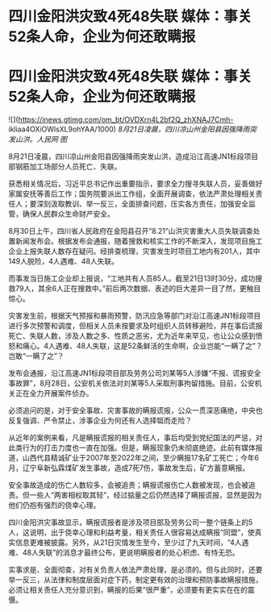 # 四川金阳洪灾致4死48失联 媒体：事关52条人命，企业为何还敢瞒报

# 四川金阳洪灾致4死48失联 媒体：事关52条人命，企业为何还敢瞒报

![](https://inews.gtimg.com/om_bt/OVDXrn4L2bf2Q_zhXNAJ7Cmh-
ikliaa4OXiOWlsXL9ohYAA/1000) _8月21日凌晨，四川凉山州金阳县因强降雨突发山洪。人民网 图_

8月21日凌晨，四川凉山州金阳县因强降雨突发山洪，造成沿江高速JN1标段项目部钢筋加工场部分人员死亡、失联。

获悉相关情况后，习近平总书记作出重要指示，要求全力搜寻失联人员，妥善做好家属安抚等善后工作；国务院要派出工作组，全面开展调查，依法严肃处理相关责任人；要深刻汲取教训、举一反三，全面排查问题，压实各方责任，加强安全监管，确保人民群众生命财产安全。

8月30日上午，四川省人民政府在金阳县召开“8.21”山洪灾害重大人员失联调查处置新闻发布会。根据发布会通报，随着搜救和核实工作的不断深入，发现项目施工企业上报失联人数存在疑问。经排查梳理，灾害发生时项目工地内有201人，其中149人脱险，4人遇难、48人失联。

而事发当日施工企业却上报说，“工地共有人员85人。截至21日13时30分，成功搜救79人，其余6人正在搜救中。”前后两次数据、表述的巨大差异一目了然，更触目惊心。

灾害发生前，根据天气预报和暴雨预警，防汛应急等部门对沿江高速JN1标段项目进行多次预警和调度，但相关人员未按要求及时组织人员转移避险，并在事后谎报死亡、失联人数，涉及人数之多、性质之恶劣，尤为近年来罕见，也让公众感到愤怒和痛心。4人遇难、48人失联，这是52条鲜活的生命啊，企业岂能“一瞒了之”？岂敢“一瞒了之”？

发布会通报，沿江高速JN1标段项目部及劳务公司刘某等5人涉嫌“不报、谎报安全事故罪”，8月28日，公安机关依法对刘某等5人采取刑事拘留措施。目前，公安机关正在全力开展案件侦办。

必须追问的是，对于安全事故、灾害事故的瞒报谎报，公众一贯深恶痛绝，中央也反复强调、严令禁止，涉事企业为何还有人选择铤而走险？

从近年的案例来看，凡是瞒报谎报的相关责任人，事后均受到党纪国法的严惩，对此类行为的打击力度也一直在加强。但是，瞒报现象仍未彻底绝迹。此前有媒体报道，山西代县精诚矿业于2007年至2022年之间，至少瞒报17名矿工死亡；今年6月，辽宁阜新弘霖煤矿发生事故，造成7死7伤，事故发生后，矿方蓄意瞒报。

安全事故造成的伤亡人数较多，会被追责；瞒报谎报伤亡人数被发现，也会被追责。但一些人“两害相权取其轻”，经过掂量之后仍然选择了瞒报谎报，显然是因为他们仍抱有强烈的侥幸心理。

四川金阳洪灾事故显示，瞒报谎报者是涉及项目部及劳务公司一整个链条上的5人，这说明，出于侥幸心理和利益考量，相关责任人很容易达成瞒报“同盟”，使真实信息更难被披露。另外，从21日灾情发生至今，至少过了九天时间，“4人遇难、48人失联”的消息才最终公布，更说明瞒报者的处心积虑、有恃无恐。

实事求是、全面彻查，对有关负责人依法严肃处理，是必须的。但与此同时，还要举一反三，从法律和制度层面对症下药，制定更有效的治理和预防事故瞒报措施，必须让相关责任人充分意识到，瞒报的后果“很严重”，必须要有更实实在在的震慑。

